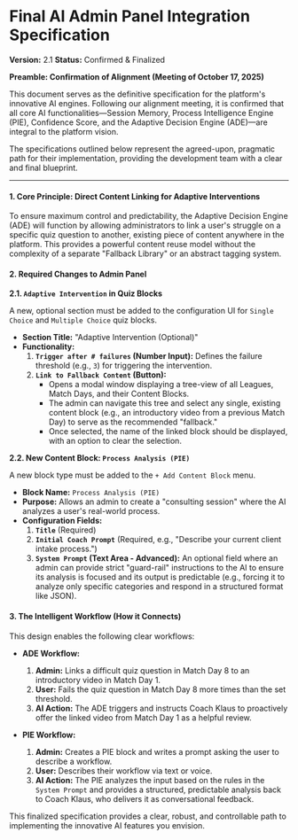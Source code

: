 # Final AI Admin Panel Integration Specification
**Version:** 2.1
**Status:** Confirmed & Finalized

**Preamble: Confirmation of Alignment (Meeting of October 17, 2025)**

This document serves as the definitive specification for the platform's innovative AI engines. Following our alignment meeting, it is confirmed that all core AI functionalities—Session Memory, Process Intelligence Engine (PIE), Confidence Score, and the Adaptive Decision Engine (ADE)—are integral to the platform vision.

The specifications outlined below represent the agreed-upon, pragmatic path for their implementation, providing the development team with a clear and final blueprint.

---

#### **1. Core Principle: Direct Content Linking for Adaptive Interventions**

To ensure maximum control and predictability, the Adaptive Decision Engine (ADE) will function by allowing administrators to link a user's struggle on a specific quiz question to another, existing piece of content anywhere in the platform. This provides a powerful content reuse model without the complexity of a separate "Fallback Library" or an abstract tagging system.

#### **2. Required Changes to Admin Panel**

**2.1. `Adaptive Intervention` in Quiz Blocks**

A new, optional section must be added to the configuration UI for `Single Choice` and `Multiple Choice` quiz blocks.

*   **Section Title:** "Adaptive Intervention (Optional)"
*   **Functionality:**
    1.  **`Trigger after # failures` (Number Input):** Defines the failure threshold (e.g., `3`) for triggering the intervention.
    2.  **`Link to Fallback Content` (Button):**
        *   Opens a modal window displaying a tree-view of all Leagues, Match Days, and their Content Blocks.
        *   The admin can navigate this tree and select any single, existing content block (e.g., an introductory video from a previous Match Day) to serve as the recommended "fallback."
        *   Once selected, the name of the linked block should be displayed, with an option to clear the selection.

**2.2. New Content Block: `Process Analysis (PIE)`**

A new block type must be added to the `+ Add Content Block` menu.

*   **Block Name:** `Process Analysis (PIE)`
*   **Purpose:** Allows an admin to create a "consulting session" where the AI analyzes a user's real-world process.
*   **Configuration Fields:**
    1.  **`Title`** (Required)
    2.  **`Initial Coach Prompt`** (Required, e.g., "Describe your current client intake process.")
    3.  **`System Prompt` (Text Area - Advanced):** An optional field where an admin can provide strict "guard-rail" instructions to the AI to ensure its analysis is focused and its output is predictable (e.g., forcing it to analyze only specific categories and respond in a structured format like JSON).

#### **3. The Intelligent Workflow (How it Connects)**

This design enables the following clear workflows:

*   **ADE Workflow:**
    1.  **Admin:** Links a difficult quiz question in Match Day 8 to an introductory video in Match Day 1.
    2.  **User:** Fails the quiz question in Match Day 8 more times than the set threshold.
    3.  **AI Action:** The ADE triggers and instructs Coach Klaus to proactively offer the linked video from Match Day 1 as a helpful review.

*   **PIE Workflow:**
    1.  **Admin:** Creates a PIE block and writes a prompt asking the user to describe a workflow.
    2.  **User:** Describes their workflow via text or voice.
    3.  **AI Action:** The PIE analyzes the input based on the rules in the `System Prompt` and provides a structured, predictable analysis back to Coach Klaus, who delivers it as conversational feedback.

This finalized specification provides a clear, robust, and controllable path to implementing the innovative AI features you envision.